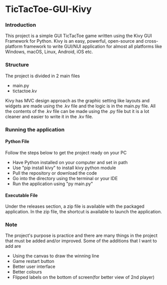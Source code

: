 # TicTacToe-GUI-Kivy

### Introduction

This project is a simple GUI TicTacToe game written using the Kivy GUI Framework for Python.
Kivy is an easy, powerful, open-source and cross-platform framework to write GUI/NUI application for almost all platforms like Windows, macOS, Linux, Android, iOS etc.

### Structure

The project is divided in 2 main files

- main.py
- tictactoe.kv

Kivy has MVC design approach as the graphic setting like layouts and widgets are made using the .kv file and the logic is in the main.py file.
All the contents of the .kv file can be made using the .py file but it is a lot cleaner and easier to write it in the .kv file.

### Running the application

#### Python File
Follow the steps below to get the project ready on your PC

- Have Python installed on your computer and set in path
- Use "pip install kivy" to install kivy python module
- Pull the repository or download the code
- Go into the directory using the terminal or your IDE
- Run the application using "py main.py"

#### Executable File
Under the releases section, a zip file is available with the packaged application. In the zip file, the shortcut is available to launch the application.

### Note

The project's purpose is practice and there are many things in the project that must be added and/or improved.
Some of the additions that I want to add are 
- Using the canvas to draw the winning line
- Game restart button
- Better user interface
- Better colours
- Flipped labels on the bottom of screen(for better view of 2nd player)

